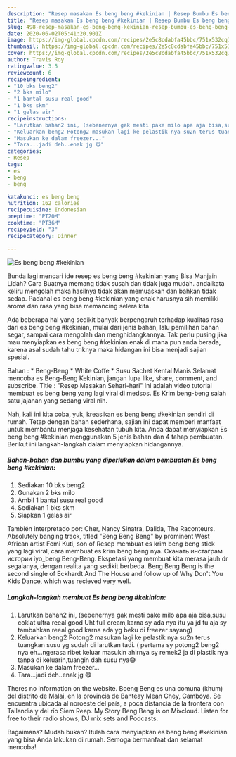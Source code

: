 ```yaml
---
description: "Resep masakan Es beng beng #kekinian | Resep Bumbu Es beng beng #kekinian Yang Menggugah Selera"
title: "Resep masakan Es beng beng #kekinian | Resep Bumbu Es beng beng #kekinian Yang Menggugah Selera"
slug: 498-resep-masakan-es-beng-beng-kekinian-resep-bumbu-es-beng-beng-kekinian-yang-menggugah-selera
date: 2020-06-02T05:41:20.901Z
image: https://img-global.cpcdn.com/recipes/2e5c8cdabfa45bbc/751x532cq70/es-beng-beng-kekinian-foto-resep-utama.jpg
thumbnail: https://img-global.cpcdn.com/recipes/2e5c8cdabfa45bbc/751x532cq70/es-beng-beng-kekinian-foto-resep-utama.jpg
cover: https://img-global.cpcdn.com/recipes/2e5c8cdabfa45bbc/751x532cq70/es-beng-beng-kekinian-foto-resep-utama.jpg
author: Travis Roy
ratingvalue: 3.5
reviewcount: 6
recipeingredient:
- "10 bks beng2"
- "2 bks milo"
- "1 bantal susu real good"
- "1 bks skm"
- "1 gelas air"
recipeinstructions:
- "Larutkan bahan2 ini, (sebenernya gak mesti pake milo apa aja bisa,susu coklat ultra reeal good Uht full cream,karna sy ada nya itu ya jd tu aja sy tambahkan reeal good karna ada yg beku di freezer sayang)"
- "Keluarkan beng2 Potong2 masukan lagi ke pelastik nya su2n terus tuangkan susu yg sudah di larutkan tadi. ( pertama sy potong2 beng2 nya eh...ngerasa ribet keluar masukin ahirnya sy remek2 ja di plastik nya tanpa di keluarin,tuangin dah susu nya😅"
- "Masukan ke dalam freezer..."
- "Tara...jadi deh..enak jg 😋"
categories:
- Resep
tags:
- es
- beng
- beng

katakunci: es beng beng 
nutrition: 162 calories
recipecuisine: Indonesian
preptime: "PT20M"
cooktime: "PT36M"
recipeyield: "3"
recipecategory: Dinner

---
```



![Es beng beng #kekinian](https://img-global.cpcdn.com/recipes/2e5c8cdabfa45bbc/751x532cq70/es-beng-beng-kekinian-foto-resep-utama.jpg)

Bunda lagi mencari ide resep es beng beng #kekinian yang Bisa Manjain Lidah? Cara Buatnya memang tidak susah dan tidak juga mudah. andaikata keliru mengolah maka hasilnya tidak akan memuaskan dan bahkan tidak sedap. Padahal es beng beng #kekinian yang enak harusnya sih memiliki aroma dan rasa yang bisa memancing selera kita.

Ada beberapa hal yang sedikit banyak berpengaruh terhadap kualitas rasa dari es beng beng #kekinian, mulai dari jenis bahan, lalu pemilihan bahan segar, sampai cara mengolah dan menghidangkannya. Tak perlu pusing jika mau menyiapkan es beng beng #kekinian enak di mana pun anda berada, karena asal sudah tahu triknya maka hidangan ini bisa menjadi sajian spesial.

Bahan : * Beng-Beng * White Coffe * Susu Sachet Kental Manis Selamat mencoba es Beng-Beng Kekinian, jangan lupa like, share, comment, and subscribe. Title : &#34;Resep Masakan Sehari-hari&#34; Ini adalah video tutorial membuat es beng beng yang lagi viral di medsos. Es Krim beng-beng salah satu jajanan yang sedang viral nih.


Nah, kali ini kita coba, yuk, kreasikan es beng beng #kekinian sendiri di rumah. Tetap dengan bahan sederhana, sajian ini dapat memberi manfaat untuk membantu menjaga kesehatan tubuh kita. Anda dapat menyiapkan Es beng beng #kekinian menggunakan 5 jenis bahan dan 4 tahap pembuatan. Berikut ini langkah-langkah dalam menyiapkan hidangannya.

<!--inarticleads1-->

##### Bahan-bahan dan bumbu yang diperlukan dalam pembuatan Es beng beng #kekinian:

1. Sediakan 10 bks beng2
1. Gunakan 2 bks milo
1. Ambil 1 bantal susu real good
1. Sediakan 1 bks skm
1. Siapkan 1 gelas air


También interpretado por: Cher, Nancy Sinatra, Dalida, The Raconteurs. Absolutely banging track, titled &#34;Beng Beng Beng&#34; by prominent West African artist Femi Kuti, son of Resep membuat es krim beng beng stick yang lagi viral, cara membuat es krim beng beng nya. Скачать инстаграм истории iyo_beng Beng-Beng. Ekspetasi yang membuat kita merasa jauh dr segalanya, dengan realita yang sedikit berbeda. Beng Beng Beng is the second single of Eckhardt And The House and follow up of Why Don&#39;t You Kids Dance, which was recieved very well. 

<!--inarticleads2-->

##### Langkah-langkah membuat Es beng beng #kekinian:

1. Larutkan bahan2 ini, (sebenernya gak mesti pake milo apa aja bisa,susu coklat ultra reeal good Uht full cream,karna sy ada nya itu ya jd tu aja sy tambahkan reeal good karna ada yg beku di freezer sayang)
1. Keluarkan beng2 Potong2 masukan lagi ke pelastik nya su2n terus tuangkan susu yg sudah di larutkan tadi. ( pertama sy potong2 beng2 nya eh...ngerasa ribet keluar masukin ahirnya sy remek2 ja di plastik nya tanpa di keluarin,tuangin dah susu nya😅
1. Masukan ke dalam freezer...
1. Tara...jadi deh..enak jg 😋


Theres no information on the website. Boeng Beng es una comuna (khum) del distrito de Malai, en la provincia de Banteay Mean Chey, Camboya. Se encuentra ubicada al noroeste del país, a poca distancia de la frontera con Tailandia y del río Siem Reap. My Story Beng Beng is on Mixcloud. Listen for free to their radio shows, DJ mix sets and Podcasts. 

Bagaimana? Mudah bukan? Itulah cara menyiapkan es beng beng #kekinian yang bisa Anda lakukan di rumah. Semoga bermanfaat dan selamat mencoba!
